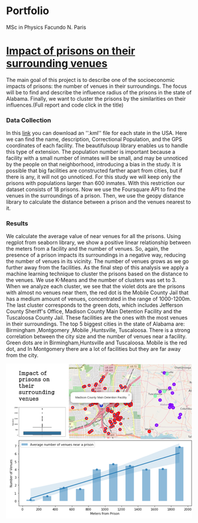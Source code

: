 # Portfolio
MSc in Physics Facundo N. Paris

# [Impact of prisons on their surrounding venues](https://github.com/facuparis/Coursera_Capstone)
The main goal of this project is to describe one of the socioeconomic impacts of prisons: the number of venues in their surroundings. The focus will be to find and describe the influence radius of the prisons in the state of Alabama. Finally, we want to cluster the prisons by the similarities on their influences.(Full report and code click in the title)  

### Data Collection 
In this [link](https://www.prisonersofthecensus.org/data/kml.html) you can download an ''.kml'' file for each state in the USA. Here we can find the name, description, Correctional Population, and the GPS coordinates of each facility. The beautifulsoup library enables us to handle this type of extension.
The population number is important because a facility with a small number of inmates will be small, and may be unnoticed by the people on that neighborhood, introducing a bias in the study. It is possible that big facilities are constructed farther apart from cities, but if there is any, it will not go unnoticed. For this study we will keep only the prisons with populations larger than 600 inmates. With this restriction our dataset consists of 18 prisons. 
Now we use the Foursquare API to find the venues in the surroundings of a prison. Then, we use the geopy distance library to calculate the distance between a prison and the venues nearest to it.

### Results
We calculate the average value of near venues for all the prisons. Using regplot from seaborn library, we show a positive linear relationship between the meters from a facility and the number of venues. So, again, the presence of a prison impacts its surroundings in a negative way, reducing the number of venues in its vicinity. The number of venues grows as we go further away from the facilities.
As the final step of this analysis we apply a machine learning technique to cluster the prisons based on the distance to the venues. We use K-Means and the number of clusters was set to 3.  
When we analyze each cluster, we see that the violet dots are the prisons with almost no venues near them, the red dot is the Mobile County Jail that has a medium amount of venues, concentrated in the range of 1000-1200m. The last cluster corresponds to the green dots, which includes Jefferson County Sheriff's Office, Madison County Main Detention Facility and the Tuscaloosa County Jail. These facilities are the ones with the most venues in their surroundings. 
The top 5 biggest cities in the state of Alabama are: Birmingham ,Montgomery ,Mobile ,Huntsville, Tuscaloosa. There is a strong correlation between the city size and the number of venues near a facility. Green dots are in Birmingham,Huntsville and Tuscaloosa. Mobile is the red dot, and In Montgomery there are a lot of facilities but they are far away from the city. 


![](/images/prisonsss.png)
